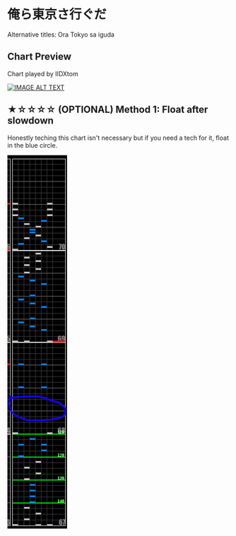 # 俺ら東京さ行ぐだ

Alternative titles: Ora Tokyo sa iguda

## Chart Preview

Chart played by IIDXtom

[![IMAGE ALT TEXT](http://img.youtube.com/vi/VDmIAAMmPNI/0.jpg)](https://youtu.be/VDmIAAMmPNI?t=112 "beatmania IIDX 27 HEROIC VERSE 俺ら東京さ行ぐだ SPA 正規")

## ★☆☆☆☆ (OPTIONAL) Method 1: Float after slowdown

Honestly teching this chart isn't necessary but if you need a tech for it, float in the blue circle.

![ora tokyo](ora_tokyo.png "Ora Tokyo Float Instructions")
